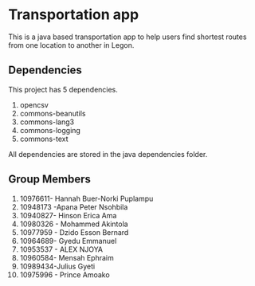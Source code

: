 # Transportation app

This is a java based transportation app to help users find shortest routes from one location to another in Legon.

## Dependencies

This project has 5 dependencies.
1. opencsv
2. commons-beanutils
3. commons-lang3
4. commons-logging
5. commons-text

All dependencies are stored in the java dependencies folder.

## Group Members
1. 10976611- Hannah Buer-Norki Puplampu
2. 10948173 -Apana Peter Nsohbila
3. 10940827- Hinson Erica Ama
4. 10980326 - Mohammed Akintola
5. 10977959 - Dzido Esson Bernard
6. 10964689- Gyedu Emmanuel                         
7. 10953537 - ALEX NJOYA
8. 10960584- Mensah Ephraim
9. 10989434-Julius Gyeti
10. 10975996 - Prince Amoako
